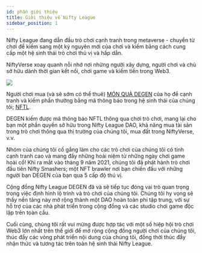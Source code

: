 ```yaml
---
id: phần giới thiệu
title: Giới thiệu về Nifty League
sidebar_position: 1
---
```


Nifty League đang dẫn đầu trò chơi cạnh tranh trong metaverse - chuyển từ chơi để kiếm sang một kỷ nguyên mới của chơi và kiếm bằng cách cung cấp một hệ sinh thái trò chơi thú vị và hấp dẫn.

NiftyVerse xoay quanh nỗi nhớ nơi những người xây dựng, người chơi và chủ sở hữu dành thời gian kết nối, chơi game và kiếm tiền trong Web3.

![](/img/story.gif)

Người chơi mua (và sẽ sớm có thể thuê) [MÓN QUÀ DEGEN](https://opensea.io/collection/niftydegen) của họ để cạnh tranh và kiếm phần thưởng bằng mã thông báo trong hệ sinh thái của chúng tôi; [NFTL](https://www.coingecko.com/en/coins/nifty-league).

DEGEN kiếm được mã thông báo NFTL thông qua chơi trò chơi, mang lại cho bạn một phần quyền sở hữu trong Nifty League DAO, khả năng mua tài sản trong trò chơi thông qua thị trường của chúng tôi, mua đất trong NiftyVerse, v.v.

Nhóm của chúng tôi cố gắng làm cho các trò chơi của chúng tôi có tính cạnh tranh cao và mang đầy những hoài niệm từ những ngày chơi game hoài cổ! Khi ra mắt vào tháng 9 năm 2021, chúng tôi đã phát hành trò chơi đầu tiên Nifty Smashers; một NFT brawler nơi bạn chiến đấu với những người bạn DEGEN của bạn qua 5 cấp độ thú vị.

Cộng đồng Nifty League DEGEN đã và sẽ tiếp tục đóng vai trò quan trọng trong việc định hình lộ trình và trò chơi của chúng tôi. Chúng tôi hy vọng sẽ thấy nền tảng này mở rộng thành một DAO hoàn toàn phi tập trung, với sự hỗ trợ của các nhà phát triển trong cộng đồng và các studio chơi game độc lập trên toàn cầu.

Cuối cùng, chúng tôi rất vui mừng được hợp tác với một số hiệp hội trò chơi Web3 lớn nhất trên thế giới để mở rộng cộng đồng người chơi của chúng tôi, thúc đẩy các vòng phát triển nội dung của chúng tôi, đồng thời thúc đẩy nhận thức và tương tác trên toàn hệ sinh thái Nifty League.
